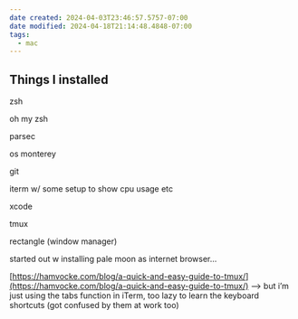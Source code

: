 ```yaml
---
date created: 2024-04-03T23:46:57.5757-07:00
date modified: 2024-04-18T21:14:48.4848-07:00
tags:
  - mac
---
```

## **Things I installed**

zsh

oh my zsh

parsec

os monterey 

git

iterm w/ some setup to show cpu usage etc 

xcode

tmux

rectangle (window manager)

started out w installing pale moon as internet browser…

[https://hamvocke.com/blog/a-quick-and-easy-guide-to-tmux/](https://hamvocke.com/blog/a-quick-and-easy-guide-to-tmux/) —> but i’m just using the tabs function in iTerm, too lazy to learn the keyboard shortcuts (got confused by them at work too)
